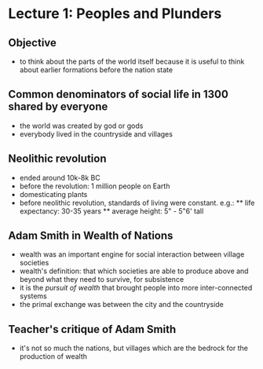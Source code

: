 # Lecture 1: Peoples and Plunders

## Objective

* to think about the parts of the world itself
because it is useful to think about earlier formations before the nation state

## Common denominators of social life in 1300 shared by everyone
* the world was created by god or gods
* everybody lived in the countryside and villages

## Neolithic revolution
* ended around 10k-8k BC
* before the revolution: 1 million people on Earth
* domesticating plants
* before neolithic revolution, standards of living were constant. e.g.:
** life expectancy: 30-35 years
** average height: 5" - 5"6' tall

## Adam Smith in Wealth of Nations
* wealth was an important engine for social interaction between village societies
* wealth's definition: that which societies are able to produce above and beyond what they need to survive, for subsistence
* it is the _pursuit of wealth_ that brought people into more inter-connected systems
* the primal exchange was between the city and the countryside

## Teacher's critique of Adam Smith
* it's not so much the nations, but villages which are the bedrock for the production of wealth
